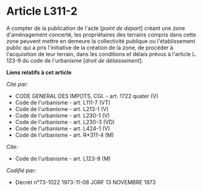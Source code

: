 # Article L311-2

A compter de la publication de l'acte [*point de départ*] créant une zone d'aménagement concerté, les propriétaires des
terrains compris dans cette zone peuvent mettre en demeure la collectivité publique ou l'établissement public qui a pris
l'initiative de la création de la zone, de procéder à l'acquisition de leur terrain, dans les conditions et délais prévus à
l'article L. 123-9 du code de l'urbanisme [*droit de délaissement*].

**Liens relatifs à cet article**

_Cité par_:

  - CODE GENERAL DES IMPOTS, CGI. - art. 1722 quater (V)
  - Code de l'urbanisme - art. L111-7 (VT)
  - Code de l'urbanisme - art. L213-1 (V)
  - Code de l'urbanisme - art. L230-1 (V)
  - Code de l'urbanisme - art. L230-3 (VD)
  - Code de l'urbanisme - art. L424-1 (V)
  - Code de l'urbanisme - art. R*311-4 (M)

_Cite_:

  - Code de l'urbanisme - art. L123-9 (M)

_Codifié par_:

  - Décret n°73-1022 1973-11-08 JORF 13 NOVEMBRE 1973
